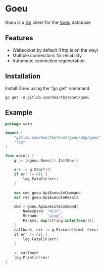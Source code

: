 # Goeu

Goeu is a [Go](https://go.dev/) client for the [Noeu](https://gitlab.com/heartbytenet/noeu) database

Features
-------

* Websocket by default (Http is on the way)
* Multiple connections for reliability
* Automatic connection regeneration

Installation
-------

Install Goeu using the "go get" command:
```shell
go get -u gitlab.com/heartbytenet/goeu
```

Example
-------

```go
package main

import (
	"gitlab.com/heartbytenet/goeu/pkg/goeu"
	"log"
)

func main() {
	g := (&goeu.Goeu{}).InitEnv()
	
	err := g.Start(4)
	if err != nil {
		log.Fatalln(err)
	}
	
	var cmd goeu.ApiExecuteCommand
	var res goeu.ApiExecuteResult
	
	cmd = goeu.ApiExecuteCommand{
		Namespace: "misc",
		Method:    "ping",
		Params: map[string]interface{}{},
    }
	callback, err := g.Execute(&cmd, &res)
	if err != nil {
		log.Fatalln(err)
    }
	
	<- callback
	log.Println(res)
}
```